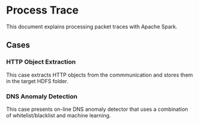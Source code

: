 ﻿# Process Trace
This document explains processing packet traces with 
Apache Spark. 



## Cases

### HTTP Object Extraction
This case extracts HTTP objects from the commmunication and stores them in 
the target HDFS folder.


### DNS Anomaly Detection
This case presents on-line DNS anomaly detector that uses 
a combination of whitelist/blacklist and machine learning.